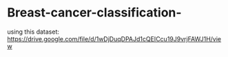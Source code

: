 # Breast-cancer-classification-
using this dataset: https://drive.google.com/file/d/1wDjDuqDPAJd1cQEICcu19J9vrjFAWJ1H/view

